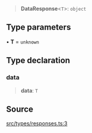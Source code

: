 > **DataResponse**\<`T`\>: `object`

## Type parameters

• **T** = `unknown`

## Type declaration

### data

> **data**: `T`

## Source

[src/types/responses.ts:3](https://github.com/bhavjitChauhan/khan-api/blob/214cc6672777162cd3ec638a3ad3a22f7fe37e04/src/types/responses.ts#L3)
